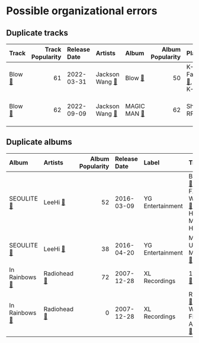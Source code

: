 # Possible organizational errors

## Duplicate tracks

| Track                                                           |   Track Popularity | Release Date   | Artists                                                                  | Album                                                                |   Album Popularity | Playlists                                                                                                                                             | Label                                           | 💚   |
|:----------------------------------------------------------------|-------------------:|:---------------|:-------------------------------------------------------------------------|:---------------------------------------------------------------------|-------------------:|:------------------------------------------------------------------------------------------------------------------------------------------------------|:------------------------------------------------|:----|
| Blow [🔗](https://open.spotify.com/track/0QPPJN3d42PINVAyBPZTC3) |                 61 | 2022-03-31     | Jackson Wang [🔗](https://open.spotify.com/artist/1kfWoWgCugPkyxQP8lkRlY) | Blow [🔗](https://open.spotify.com/album/2y6aTfBouCa2nRJadWq0WX)      |                 50 | K-Pop Favorites [🔗](https://open.spotify.com/playlist/1ZbxKv1noxwZ4zFgRNEFIo),<br>K-Pop [🔗](https://open.spotify.com/playlist/0Xp2gQ9p4VMgt5HauIfIq7) | TEAM WANG records/88rising Music/Warner Records | 💚   |
| Blow [🔗](https://open.spotify.com/track/53WD6QvMGh7wXQVP0U8Rnr) |                 62 | 2022-09-09     | Jackson Wang [🔗](https://open.spotify.com/artist/1kfWoWgCugPkyxQP8lkRlY) | MAGIC MAN [🔗](https://open.spotify.com/album/2VZ4og2ZbwyTQ3X1rbgCe1) |                 62 | Sharon RPD [🔗](https://open.spotify.com/playlist/2WsAAjnlcRAzyPrBDvMYyy)                                                                              | TEAM WANG records/88rising Music/Warner Records |     |

## Duplicate albums

| Album                                                                  | Artists                                                               |   Album Popularity | Release Date   | Label            | Tracks                                                                                                                                                                                                                    | Playlists                                                                                                                                             |
|:-----------------------------------------------------------------------|:----------------------------------------------------------------------|-------------------:|:---------------|:-----------------|:--------------------------------------------------------------------------------------------------------------------------------------------------------------------------------------------------------------------------|:------------------------------------------------------------------------------------------------------------------------------------------------------|
| SEOULITE [🔗](https://open.spotify.com/album/2c41Flo2HQgy0A9P3xuSFf)    | LeeHi [🔗](https://open.spotify.com/artist/7cVZApDoQZpS447nHTsNqu)     |                 52 | 2016-03-09     | YG Entertainment | BREATHE [🔗](https://open.spotify.com/track/6G4z9WbxyEeWdEQTfShACT),<br>FXXK WIT US [🔗](https://open.spotify.com/track/6wj3blmFAG2pNWQ40Yuaq8),<br>HOLD MY HAND [🔗](https://open.spotify.com/track/7bwSMCwF2C4cK2W97H6oCA) | K-Pop Favorites [🔗](https://open.spotify.com/playlist/1ZbxKv1noxwZ4zFgRNEFIo),<br>K-Pop [🔗](https://open.spotify.com/playlist/0Xp2gQ9p4VMgt5HauIfIq7) |
| SEOULITE [🔗](https://open.spotify.com/album/3cGyWEJaQlj7kCdKBCOGeb)    | LeeHi [🔗](https://open.spotify.com/artist/7cVZApDoQZpS447nHTsNqu)     |                 38 | 2016-04-20     | YG Entertainment | MISSING U [🔗](https://open.spotify.com/track/4uk677I1lb0ZPSXGhL2FcA),<br>MY STAR [🔗](https://open.spotify.com/track/42Dl2MOplqImwLoIPMv6Me)                                                                               | K-Pop [🔗](https://open.spotify.com/playlist/0Xp2gQ9p4VMgt5HauIfIq7)                                                                                   |
| In Rainbows [🔗](https://open.spotify.com/album/5vkqYmiPBYLaalcmjujWxK) | Radiohead [🔗](https://open.spotify.com/artist/4Z8W4fKeB5YxbusRsdQVPb) |                 72 | 2007-12-28     | XL Recordings    | 15 Step [🔗](https://open.spotify.com/track/4oXg7xT4ksBxHTx8PcmSXw)                                                                                                                                                        | Check Out Later [🔗](https://open.spotify.com/playlist/2FgMW8NMJOZgvHtvDOWBCe)                                                                         |
| In Rainbows [🔗](https://open.spotify.com/album/7eyQXxuf2nGj9d2367Gi5f) | Radiohead [🔗](https://open.spotify.com/artist/4Z8W4fKeB5YxbusRsdQVPb) |                  0 | 2007-12-28     | XL Recordings    | Reckoner [🔗](https://open.spotify.com/track/56Z7hbyMrndw1naxb6I5Oi),<br>Weird Fishes/ Arpeggi [🔗](https://open.spotify.com/track/4Iyo50UoYhuuYORMLrGDci)                                                                  | Indie/Alternative [🔗](https://open.spotify.com/playlist/4Xh0xXGeyxbMXBDsxluPsa)                                                                       |
